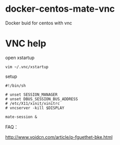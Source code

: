 # docker-centos-mate-vnc
Docker buid for centos with vnc

# VNC help

open xstartup

```
vim ~/.vnc/xstartup
```

setup

```
#!/bin/sh

# unset SESSION_MANAGER
# unset DBUS_SESSION_BUS_ADDRESS
# /etc/X11/xinit/xinitrc
# vncserver -kill $DISPLAY

mate-session &
```

FAQ：

http://www.voidcn.com/article/p-fguethet-bke.html
